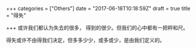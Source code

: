 +++
categories = ["Others"]
date = "2017-06-18T10:18:59Z"
draft = true
title = "得失"

+++
或许我们都认为失去的很多， 得到的很少。但我们的心中都有一把秤和尺。

得失或许不由得我们决定，但多多少少，或多或少，是由我们定义的。